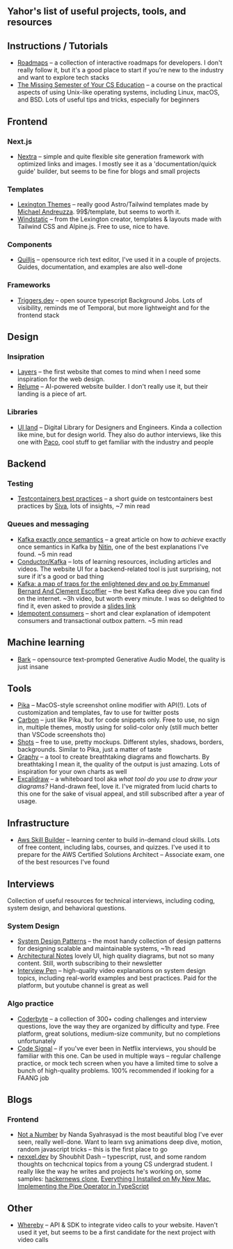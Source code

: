 ## Yahor's list of useful projects, tools, and resources

[//]: # (## Backend)
[//]: # (### Java)
[//]: # (### Kotlin)

## Instructions / Tutorials
- [Roadmaps](https://roadmap.sh/roadmaps) – a collection of interactive roadmaps for developers. I don't really follow it, but it's a good place to start if you're new to the industry and want to explore tech stacks
- [The Missing Semester of Your CS Education](https://missing.csail.mit.edu/) – a course on the practical aspects of using Unix-like operating systems, including Linux, macOS, and BSD. Lots of useful tips and tricks, especially for beginners

## Frontend
### Next.js
- [Nextra](https://nextra.site/) – simple and quite flexible site generation framework with optimized links and images. I mostly see it as a 'documentation/quick guide' builder, but seems to be fine for blogs and small projects
### Templates
- [Lexington Themes](https://lexingtonthemes.com/) – really good Astro/Tailwind templates made by [Michael Andreuzza](https://twitter.com/Mike_Andreuzza). 99$/template, but seems to worth it.
- [Windstatic](https://windstatic.com/) – from the Lexington creator, templates & layouts
  made with Tailwind CSS and Alpine.js. Free to use, nice to have.
### Components
- [Quilljs](https://quilljs.com/) – opensource rich text editor, I've used it in a couple of projects. Guides, documentation, and examples are also well-done
### Frameworks
- [Triggers.dev](https://trigger.dev/) – open source typescript Background Jobs. Lots of visibility, reminds me of Temporal, but more lightweight and for the frontend stack
## Design
### Insipration
- [Layers](https://layers.to/) – the first website that comes to mind when I need some inspiration for the web design.
- [Relume](https://www.relume.io/) – AI-powered website builder. I don't really use it, but their landing is a piece of art.
### Libraries 
- [UI land](https://ui.land/) – Digital Library for Designers and Engineers. Kinda a collection like mine, but for design world. They also do author interviews, like this one with [Paco](https://ui.land/interviews/paco-coursey), cool stuff to get familiar with the industry and people

## Backend
### Testing
- [Testcontainers best practices](https://www.atomicjar.com/2023/11/testcontainers-best-practices/) – a short guide on testcontainers best practices by [Siva](https://twitter.com/sivalabs), lots of insights, ~7 min read 
### Queues and messaging
- [Kafka exactly once semantics](https://www.javacodegeeks.com/2020/05/kafka-exactly-once-semantics.html) – a great article on how to _achieve_ exactly once semantics in Kafka by [Nitin](https://www.javacodegeeks.com/author/nitin-kumar), one of the best explanations I've found. ~5 min read
- [Conductor/Kafka](https://www.conduktor.io/kafka/) – lots of learning resources, including articles and videos. The website UI for a backend-related tool is just surprising, not sure if it's a good or bad thing
- [Kafka: a map of traps for the enlightened dev and op by Emmanuel Bernard And Clement Escoffier](https://www.youtube.com/watch?v=paVdXL5vDzg&t=2s&ab_channel=Devoxx) – the best Kafka deep dive you can find on the internet. ~3h video, but worth every minute. I was so delighted to find it, even asked to provide a [slides link](https://drive.google.com/drive/folders/1yrOtC7JO6W9Eig7yY6TQT9qCu_thQN-s)
- [Idempotent consumers](https://medium.com/lydtech-consulting/kafka-idempotent-consumer-transactional-outbox-74b304815550) – short and clear explanation of idempotent consumers and transactional outbox pattern. ~5 min read
## Machine learning
- [Bark](https://github.com/suno-ai/bark) – opensource text-prompted Generative Audio Model, the quality is just insane

## Tools
- [Pika](https://pika.style/) – MacOS-style screenshot online modifier with API(!). Lots of customization and templates, fav to use for twitter posts
- [Carbon](https://carbon.now.sh/) – just like Pika, but for code snippets only. Free to use, no sign in, multiple themes, mostly using for solid-color only (still much better than VSCode screenshots tho)
- [Shots](https://shots.so/) – free to use, pretty mockups. Different styles, shadows, borders, backgrounds. Similar to Pika, just a matter of taste
- [Graphy](https://visualize.graphy.app/) – a tool to create breathtaking diagrams and flowcharts. By breathtaking I mean it, the quality of the output is just amazing. Lots of inspiration for your own charts as well
- [Excalidraw](https://excalidraw.com/) – a whiteboard tool aka _what tool do you use to draw your diagrams?_ Hand-drawn feel, love it. I've migrated from lucid charts to this one for the sake of visual appeal, and still subscribed after a year of usage.

## Infrastructure
- [Aws Skill Builder](https://explore.skillbuilder.aws/learn) – learning center to build in-demand cloud skills. Lots of free content, including labs, courses, and quizzes. I've used it to prepare for the AWS Certified Solutions Architect – Associate exam, one of the best resources I've found

## Interviews
Collection of useful resources for technical interviews, including coding, system design, and behavioral questions.
### System Design
- [System Design Patterns](https://github.com/Sairyss/system-design-patterns) – the most handy collection of design patterns for designing scalable and maintainable systems, ~1h read
- [Architectural Notes](https://architecturenotes.co/) lovely UI, high quality diagrams, but not so many content. Still, worth subscribing to their newsletter
- [Interview Pen](https://interviewpen.com/) – high-quality video explanations on system design topics, including real-world examples and best practices. Paid for the platform, but youtube channel is great as well
### Algo practice
- [Coderbyte](https://coderbyte.com/) – a collection of 300+ coding challenges and interview questions, love the way they are organized by difficulty and type. Free platform, great solutions, medium-size community, but no completions unfortunately
- [Code Signal](https://codesignal.com/) – if you've ever been in Netflix interviews, you should be familiar with this one. Can be used in multiple ways – regular challenge practice, or mock tech screen when you have a limited time to solve a bunch of high-quality problems. 100% recommended if looking for a FAANG job


## Blogs
### Frontend
- [Not a Number](https://www.nan.fyi/) by Nanda Syahrasyad is the most beautiful blog I've ever seen, really well-done. Want to learn svg animations deep dive, motion, random javascript tricks – this is the first place to go 
- [nexxel.dev](https://nexxel.dev/) by Shoubhit Dash – typescript, rust, and some random thoughts on techcnical topics from a young CS undergrad student. I really like the way he writes and projects he's working on, some samples: [hackernews clone](https://github.com/nexxeln/hackernews), [Everything I Installed on My New Mac](https://www.nexxel.dev/blog/new-mac), [Implementing the Pipe Operator in TypeScript](https://www.nexxel.dev/blog/pipe)

## Other
- [Whereby](https://whereby.com/) – API & SDK to integrate video calls to your website. Haven't used it yet, but seems to be a first candidate for the next project with video calls
 